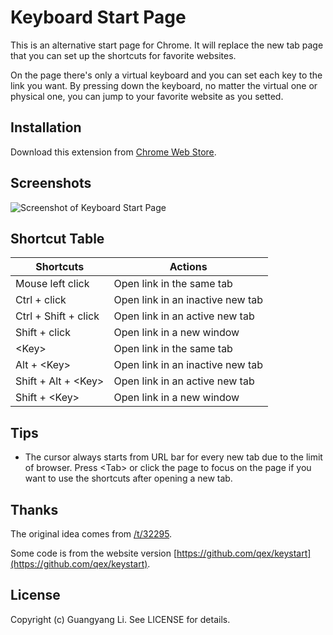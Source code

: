 # Keyboard Start Page
This is an alternative start page for Chrome. It will replace the new tab page that you can set up the shortcuts for favorite websites.

On the page there's only a virtual keyboard and you can set each key to the link you want. By pressing down the keyboard, no matter the virtual one or physical one, you can jump to your favorite website as you setted.

## Installation
Download this extension from [Chrome Web Store](https://chrome.google.com/webstore/detail/keyboard-start-page/lcgabkjfibeakijbhicjjilchhmjaiid).

## Screenshots
![Screenshot of Keyboard Start Page](https://github.com/ligyxy/KeyboardStartPage/blob/master/screenshot/screenshot-1.png?raw=true)

## Shortcut Table
|Shortcuts|Actions|
|---|---|
|Mouse left click|Open link in the same tab|
|Ctrl + click|Open link in an inactive new tab|
|Ctrl + Shift + click|Open link in an active new tab|
|Shift + click|Open link in a new window|
|\<Key\>|Open link in the same tab|
|Alt + \<Key\>|Open link in an inactive new tab|
|Shift + Alt + \<Key\>|Open link in an active new tab|
|Shift + \<Key\>|Open link in a new window|

## Tips
* The cursor always starts from URL bar for every new tab due to the limit of browser. Press \<Tab\> or click the page to focus on the page if you want to use the shortcuts after opening a new tab.

## Thanks
The original idea comes from [/t/32295](https://www.v2ex.com/t/32295).

Some code is from the website version [https://github.com/qex/keystart](https://github.com/qex/keystart).

## License
Copyright (c) Guangyang Li. See LICENSE for details.